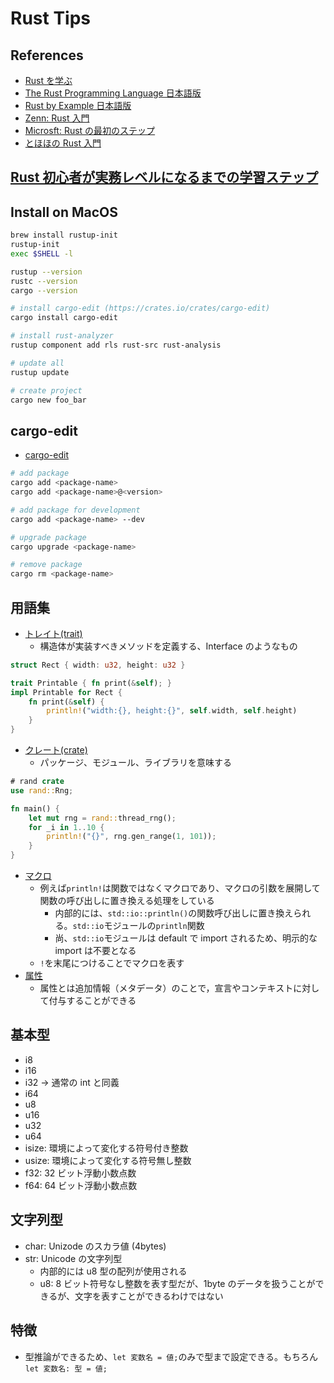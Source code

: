 # Rust Tips

## References

- [Rust を学ぶ](https://www.rust-lang.org/ja/learn)
- [The Rust Programming Language 日本語版](https://doc.rust-jp.rs/book-ja/)
- [Rust by Example 日本語版](https://doc.rust-jp.rs/rust-by-example-ja/)
- [Zenn: Rust 入門](https://zenn.dev/mebiusbox/books/22d4c1ed9b0003)
- [Microsft: Rust の最初のステップ](https://learn.microsoft.com/ja-jp/training/paths/rust-first-steps/)
- [とほほの Rust 入門](https://www.tohoho-web.com/ex/rust.html)

## [Rust 初心者が実務レベルになるまでの学習ステップ](https://ai-techblog.hatenablog.com/entry/2023/03/26/082349)

## Install on MacOS

```sh
brew install rustup-init
rustup-init
exec $SHELL -l

rustup --version
rustc --version
cargo --version

# install cargo-edit (https://crates.io/crates/cargo-edit)
cargo install cargo-edit

# install rust-analyzer
rustup component add rls rust-src rust-analysis

# update all
rustup update

# create project
cargo new foo_bar
```

## cargo-edit

- [cargo-edit](https://crates.io/crates/cargo-edit)

```sh
# add package
cargo add <package-name>
cargo add <package-name>@<version>

# add package for development
cargo add <package-name> --dev

# upgrade package
cargo upgrade <package-name>

# remove package
cargo rm <package-name>
```

## 用語集

- [トレイト(trait)](https://doc.rust-jp.rs/book-ja/ch10-02-traits.html)
  - 構造体が実装すべきメソッドを定義する、Interface のようなもの

```rs
struct Rect { width: u32, height: u32 }

trait Printable { fn print(&self); }
impl Printable for Rect {
    fn print(&self) {
        println!("width:{}, height:{}", self.width, self.height)
    }
}
```

- [クレート(crate)](https://doc.rust-jp.rs/book-ja/ch07-01-packages-and-crates.html)
  - パッケージ、モジュール、ライブラリを意味する

```rs
# rand crate
use rand::Rng;

fn main() {
    let mut rng = rand::thread_rng();
    for _i in 1..10 {
        println!("{}", rng.gen_range(1, 101));
    }
}
```

- [マクロ](https://doc.rust-jp.rs/book-ja/ch19-06-macros.html)
  - 例えば`println!`は関数ではなくマクロであり、マクロの引数を展開して関数の呼び出しに置き換える処理をしている
    - 内部的には、`std::io::println()`の関数呼び出しに置き換えられる。`std::io`モジュールの`println`関数
    - 尚、`std::io`モジュールは default で import されるため、明示的な import は不要となる
  - `!`を末尾につけることでマクロを表す
- [属性](https://zenn.dev/mebiusbox/books/22d4c1ed9b0003/viewer/a3d2c9#%F0%9F%93%8C-%E5%B1%9E%E6%80%A7)
  - 属性とは追加情報（メタデータ）のことで，宣言やコンテキストに対して付与することができる

## 基本型

- i8
- i16
- i32 -> 通常の int と同義
- i64
- u8
- u16
- u32
- u64
- isize: 環境によって変化する符号付き整数
- usize: 環境によって変化する符号無し整数
- f32: 32 ビット浮動小数点数
- f64: 64 ビット浮動小数点数

## 文字列型

- char: Unizode のスカラ値 (4bytes)
- str: Unicode の文字列型
  - 内部的には u8 型の配列が使用される
  - u8: 8 ビット符号なし整数を表す型だが、1byte のデータを扱うことができるが、文字を表すことができるわけではない

## 特徴

- 型推論ができるため、`let 変数名 = 値;`のみで型まで設定できる。もちろん`let 変数名: 型 = 値;`
